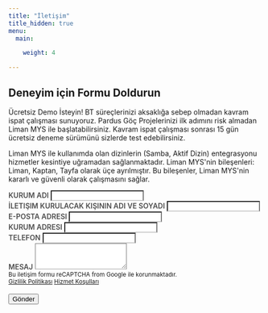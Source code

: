 ```yaml
---
title: "İletişim"
title_hidden: true
menu:
  main:

    weight: 4

---
```


<div class="row">
<div class="col-12 col-lg-6">
    <h2>Deneyim için Formu Doldurun</h2>
    <p>
        Ücretsiz Demo İsteyin! BT süreçlerinizi aksaklığa sebep olmadan
        kavram ispat çalışması sunuyoruz. Pardus Göç Projelerinizi ilk
        adımını risk almadan Liman MYS ile başlatabilirsiniz. Kavram
        ispat çalışması sonrası 15 gün ücretsiz deneme sürümünü sizlerde
        test edebilirsiniz.
    </p>
    <p>
        Liman MYS ile kullanımda olan dizinlerin (Samba, Aktif Dizin)
        entegrasyonu hizmetler kesintiye uğramadan sağlanmaktadır. Liman
        MYS'nin bileşenleri: Liman, Kaptan, Tayfa olarak üçe
        ayrılmıştır. Bu bileşenler, Liman MYS'nin kararlı ve güvenli
        olarak çalışmasını sağlar.
    </p>
</div>
<div class="col-12 col-lg-6">
    <style>
        .form-group > label {
            font-weight: 600;
            font-size: 14px;
            text-transform: uppercase;
            color: rgba(0,0,0, 0.7);
        }
        .form-control {
            border-bottom: 2px rgba(0,0,0,0.2) solid;
        }
    </style>
    <div id="uyari"></div>
    <form id="contact" action method="post">
        <div class="form-group">
            <label for="kurum-adi">Kurum Adı</label>
            <input name="kurum-adi" type="text" class="form-control" id="kurum-adi">
        </div>
        <div class="form-group">
            <label for="name">İletişim kurulacak kişinin adı ve soyadı</label>
            <input name="name" type="text" class="form-control" id="name">
        </div>
        <div class="form-group">
            <label for="email">E-posta adresi</label>
            <input name="email" type="email" class="form-control" id="email">
        </div>
        <div class="form-group">
            <label for="adres">Kurum adresi</label>
            <input name="adres" type="text" class="form-control" id="adres">
        </div>
        <div class="form-group">
            <label for="telefon">Telefon</label>
            <input name="telefon" type="text" class="form-control" id="telefon">
        </div>
        <div class="form-group">
            <label for="aciklama">Mesaj</label>
            <textarea class="form-control" id="aciklama" name="aciklama" rows="3"></textarea>
        </div>
        <small>
                Bu iletişim formu reCAPTCHA from Google ile korunmaktadır.<br>
              <a href="https://policies.google.com/privacy">Gizlilik Politikası</a>
              <a href="https://policies.google.com/terms">Hizmet Koşulları</a></small> <br> <br>
        <button type="submit" id="contactButton" class="btn btn-primary">Gönder</button>
    </form>
</div>
</div>
